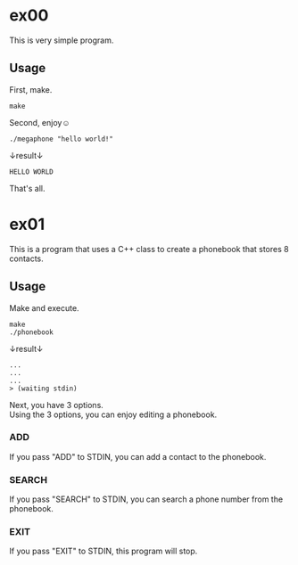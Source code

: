 # ex00
This is very simple program.

## Usage
First, make.
```shell
make
```
Second, enjoy☺️
```shell
./megaphone "hello world!"
```
↓result↓
```
HELLO WORLD
```

That's all.

# ex01
This is a program that uses a C++ class to create a phonebook that stores 8 contacts.

## Usage
Make and execute.
```shell
make
./phonebook
```
↓result↓
```
...
...
...
> (waiting stdin)
```

Next, you have 3 options.  
Using the 3 options, you can enjoy editing a phonebook.
### ADD
If you pass "ADD" to STDIN, you can add a contact to the phonebook.

### SEARCH
If you pass "SEARCH" to STDIN, you can search a phone number from the phonebook.

### EXIT
If you pass "EXIT" to STDIN, this program will stop.

